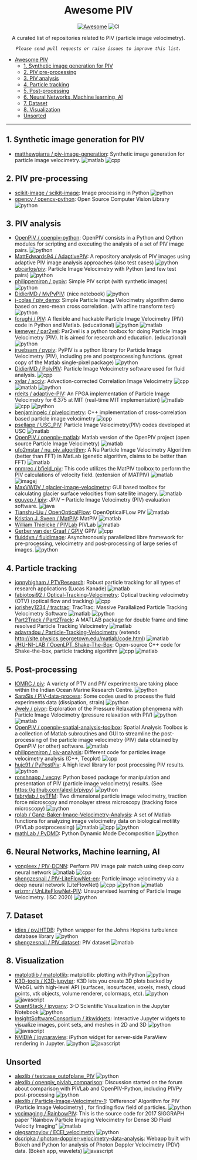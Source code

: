 <div align="center">

# Awesome PIV
[![Awesome](https://awesome.re/badge-flat.svg)](https://github.com/sindresorhus/awesome#readme)
![CI](https://github.com/lento234/awesome_piv/workflows/CI/badge.svg)


A curated list of repositories related to PIV (particle image velocimetry). 

*`Please send pull requests or raise issues to improve this list.`*

</div>

- [Awesome PIV](#awesome-piv)
  - [1. Synthetic image generation for PIV](#1-synthetic-image-generation-for-piv)
  - [2. PIV pre-processing](#2-piv-pre-processing)
  - [3. PIV analysis](#3-piv-analysis)
  - [4. Particle tracking](#4-particle-tracking)
  - [5. Post-processing](#5-post-processing)
  - [6. Neural Networks, Machine learning, AI](#6-neural-networks-machine-learning-ai)
  - [7. Dataset](#7-dataset)
  - [8. Visualization](#8-visualization)
  - [Unsorted](#unsorted)

--------------------------------

## 1. Synthetic image generation for PIV

- [matthewgiarra / piv-image-generation](https://github.com/matthewgiarra/piv-image-generation): Synthetic image generation for particle image velocimetry. ![matlab] ![cpp]


## 2. PIV pre-processing

- [scikit-image / scikit-image](https://github.com/scikit-image/scikit-image): Image processing in Python ![python]
- [opencv / opencv-python](https://github.com/opencv/opencv-python):  Open Source Computer Vision Library ![python]

## 3. PIV analysis

- [OpenPIV / openpiv-python](https://github.com/openpiv/openpiv-python): OpenPIV consists in a Python and Cython modules for scripting and executing the analysis of a set of PIV image pairs. ![python]
- [MattEdwards94 / AdaptivePIV](https://github.com/MattEdwards94/AdaptivePIV): A repository  analysis of PIV images using adaptive PIV image analysis approaches (also test cases) ![python]
- [gbcarlos/piv](https://github.com/gbcarlos/piv): Particle Image Velocimetry with Python (and few test pairs) ![python]
- [philippemiron / pypiv](https://github.com/philippemiron/pypiv): Simple PIV script (with synthetic images) ![python]
- [DidierMD / MyPyPIV](https://github.com/DidierMD/MyPyPIV): (nice notebook) ![python]
- [j-colas / piv_demo](https://github.com/j-colas/piv_demo): Simple Particle Image Velocimetry algorithm demo based on zero-mean cross correlation. (with affine transform test) ![python]
- [forughi / PIV](https://github.com/forughi/PIV): A flexible and hackable Particle Image Velocimetry (PIV) code in Python and Matlab. (educational) ![python] ![matlab]
- [kemeyer / par2vel](https://github.com/kemeyer/par2vel): Par2vel is a python toolbox for doing Particle Image Velocimetry (PIV). It is aimed for research and education. (educational)![python]
- [jruebsam / pypiv](https://github.com/jruebsam/pypiv): PyPIV is a python library for Particle Image Velocimetry (PIV), including pre and postprocessing functions. (great copy of the Matlab single-pixel package) ![python]
- [DidierMD / PolyPIV](https://github.com/DidierMD/PolyPIV): Particle Image Velocimetry software used for fluid analysis. ![cpp]
- [xylar / acciv](https://github.com/xylar/acciv): Advection-corrected Correlation Image Velocimetry ![cpp] ![matlab] ![python] 
- [rdeits / adaptive-PIV](https://github.com/rdeits/adaptive-PIV): An FPGA implementation of Particle Image Velocimetry for 6.375 at MIT  (real-time MIT implementation) ![matlab] ![cpp] ![python]
- [benjaminpelc / pivelocimetry](https://github.com/benjaminpelc/pivelocimetry):  C++ implementation of cross-correlation based particle image velocimetry ![cpp]
- [psellapp / USC_PIV](https://github.com/psellapp/USC_PIV): Particle Image Velocimetry(PIV) codes developed at USC ![matlab]
- [OpenPIV / openpiv-matlab](https://github.com/openpiv/openpiv-matlab): Matlab version of the OpenPIV project (open source Particle Image Velocimetry) ![matlab]
- [ufo2mstar / nu_piv_algorithm](https://github.com/ufo2mstar/nu_piv_algorithm): A Nu Particle Image Velocimetry Algorithm (better than FFT) in MatLab (genetic algorithm, claims to be better than FFT) ![matlab]
- [nnmrec / bfield_piv](https://github.com/nnmrec/bfield_piv): This code utilizes the MatPIV toolbox to perform the PIV calculations of velocity field. (extension of MATPIV) ![matlab] ![imagej]
- [MaxVWDV / glacier-image-velocimetry](https://github.com/MaxVWDV/glacier-image-velocimetry):  GUI based toolbox for calculating glacier surface velocities from satellite imagery. ![matlab]
- [eguvep / jpiv](https://github.com/eguvep/jpiv):  JPIV – Particle Image Velocimetry (PIV) evaluation software. ![java]
- [Tianshu-Liu / OpenOpticalFlow](https://github.com/Tianshu-Liu/OpenOpticalFlow): OpenOpticalFLow PIV ![matlab]
- [Kristian J. Sveen / MatPIV](https://www.mn.uio.no/math/english/people/aca/jks/matpiv/): MatPIV ![matlab]
- [William Thielicke / PIVLab](https://github.com/shrediquette/pivlab) PIVLab ![matlab]
- [
Gerber van der Graaf / GPIV](http://gpiv.sourceforge.net) GPIV ![cpp]
- [fluiddyn / fluidimage](https://foss.heptapod.net/fluiddyn/fluidimage/): Asynchronously parallelized libre framework for pre-processing, velocimetry and post-processing of large series of images. ![python]

## 4. Particle tracking
- [jonnyhigham / PTVResearch](https://github.com/jonnyhigham/PTVResearch): Robust particle tracking for all types of research applications (Lucas Kanade) ![matlab]
- [fabiotosi92 / Optical-Tracking-Velocimetry](https://github.com/fabiotosi92/Optical-Tracking-Velocimetry): Optical tracking velocimetry (OTV) (optical flow and tracking) ![cpp]
- [jorishey1234 / tractrac](https://github.com/jorishey1234/tractrac): TracTrac: Massive Parallalized Particle Tracking Velocimetry Software ![matlab] ![python]
- [Part2Track / Part2Track](https://github.com/Part2Track/Part2Track): A MATLAB package for double frame and time resolved Particle Tracking Velocimetry ![matlab]
- [adavradou / Particle-Tracking-Velocimetry](https://github.com/adavradou/Particle-Tracking-Velocimetry) (extends http://site.physics.georgetown.edu/matlab/code.html) ![matlab]
- [JHU-NI-LAB / OpenLPT_Shake-The-Box](https://github.com/JHU-NI-LAB/OpenLPT_Shake-The-Box): Open-source C++ code for Shake-the-box, particle tracking algorithm ![cpp] ![matlab]


## 5. Post-processing

- [IOMRC / piv](https://github.com/IOMRC/piv): A variety of PTV and PIV experiments are taking place within the Indian Ocean Marine Research Centre. ![python]
- [SaraSis / PIV-data-process](https://github.com/SaraSis/PIV-data-process): Some codes used to process the fluid experiments data (dissipation, strain) ![python]
- [Jwely / pivpr](https://github.com/Jwely/pivpr): Exploration of the Pressure Relaxation phenomena with Particle Image Velocimetry (pressure relaxation with PIV) ![python] ![matlab]
- [OpenPIV / openpiv-spatial-analysis-toolbox](https://github.com/OpenPIV/openpiv-spatial-analysis-toolbox): Spatial Analysis Toolbox is a collection of Matlab subroutines and GUI to streamline the post-processing of the particle image velocimetry (PIV) data obtained by OpenPIV (or other) software. ![matlab]
- [philippemiron / piv-analysis](https://github.com/philippemiron/piv-analysis): Different code for particles image velocimetry analysis (C++, Tecplot) ![cpp]
- [hujc91 / PyPostPiv](https://github.com/hujc91/PyPostPiv): A high level library for post processing PIV results. ![python]
- [ronshnapp / vecpy](https://github.com/ronshnapp/vecpy): Python based package for manipulation and presentation of PIV (particle image velocimetry) results. (See https://github.com/alexlib/pivpy) ![python]
- [fabrylab / pyTFM](https://github.com/fabrylab/pyTFM): Two dimensional particle image velocimetry, traction force microscopy and monolayer stress microscopy (tracking force microscopy) ![python]
- [rplab / Ganz-Baker-Image-Velocimetry-Analysis](https://github.com/rplab/Ganz-Baker-Image-Velocimetry-Analysis): A set of Matlab functions for analyzing image velocimetry data on biological motility (PIVLab postprocessing) ![matlab] ![cpp] ![python]
- [mathLab / PyDMD](https://github.com/mathLab/PyDMD):  Python Dynamic Mode Decomposition ![python]

## 6. Neural Networks, Machine learning, AI

- [yongleex / PIV-DCNN](https://github.com/yongleex/PIV-DCNN): Perform PIV image pair match using deep conv neural network ![matlab] ![cpp]
- [shengzesnail / PIV-LiteFlowNet-en](https://github.com/shengzesnail/PIV-LiteFlowNet-en): Particle image velocimetry via a deep neural network (LiteFlowNet) ![cpp] ![python] ![matlab]
- [erizmr / UnLiteFlowNet-PIV](https://github.com/erizmr/UnLiteFlowNet-PIV): Unsupervised learning of Particle Image Velocimetry. (ISC 2020) ![python]


## 7. Dataset

- [idies / pyJHTDB](https://github.com/idies/pyJHTDB):  Python wrapper for the Johns Hopkins turbulence database library ![python]
- [shengzesnail / PIV_dataset](https://github.com/shengzesnail/PIV_dataset):  PIV dataset ![matlab]

## 8. Visualization

- [matplotlib / matplotlib](https://github.com/matplotlib/matplotlib): matplotlib: plotting with Python ![python]
- [K3D-tools / K3D-jupyter](https://github.com/K3D-tools/K3D-jupyter): K3D lets you create 3D plots backed by WebGL with high-level API (surfaces, isosurfaces, voxels, mesh, cloud points, vtk objects, volume renderer, colormaps, etc). ![python] ![javascript]
- [QuantStack / ipygany](https://github.com/QuantStack/ipygany):  3-D Scientific Visualization in the Jupyter Notebook ![python]
- [InsightSoftwareConsortium / itkwidgets](https://github.com/InsightSoftwareConsortium/itkwidgets):  Interactive Jupyter widgets to visualize images, point sets, and meshes in 2D and 3D ![python] ![javascript]
- [NVIDIA / ipyparaview](https://github.com/NVIDIA/ipyparaview):  iPython widget for server-side ParaView rendering in Jupyter. ![python] ![javascript]


## Unsorted

- [alexlib / testcase_outofplane_PIV](https://github.com/alexlib/testcase_outofplane_PIV) ![python]
- [alexlib / openpiv_pivlab_comparison](https://github.com/alexlib/openpiv_pivlab_comparison): Discussion started on the forum about comparison with PIVLab and OpenPIV-Python, including PIVPy post-processing ![python]
- [alexlib / Particle-Image-Velocimetry-1](https://github.com/alexlib/Particle-Image-Velocimetry-1): 'Difference' Algorithm for PIV (Particle Image Velocimetry) , for finding flow field of particles. ![python]
- [vccimaging / RainbowPIV](https://github.com/vccimaging/RainbowPIV): This is the source code for 2017 SIGGRAPH paper "Rainbow Particle Imaging Velocimetry for Dense 3D Fluid Velocity Imaging" ![matlab]
- [olegsamoylov / ECEI_velocimetry](https://github.com/olegsamoylov/ECEI_velocimetry) ![python]
- [dscripka / photon-doppler-velocimetry-data-analysis](https://github.com/dscripka/photon-doppler-velocimetry-data-analysis): Webapp built with Bokeh and Python for analysis of Photon Doppler Velocimetry (PDV) data. (Bokeh app, wavelets) ![javascript]


<!--- software badges -->

[python]: https://img.shields.io/badge/Python-lightgrey.svg?logo=data%3Aimage%2Fpng%3Bbase64%2CiVBORw0KGgoAAAANSUhEUgAAABQAAAAUCAMAAAC6V%2B0%2FAAACClBMVEUAAABAgL83erM4ebA2eK43d603dqs3dak2dKg3c6Q5erM4ebA3d643caI3ebA3ea0AgIA3dqs3cKA3d643d603d6s3cJ44dq42dqs2dKk2dKc2cqU2cqM2bpw2ebQ3ebA3eK43d603dqs3dqk3dKg3c6U3cqQ3caI2bZr%2F2Ev%2F2Ej%2F1kf%2F1EU3erE4ebA2bJn%2F2Uj%2F0kI3eLA2a5f%2F1kb%2F0T83eK42a5T%2F1UT%2Fzz83caI4b6A4b542bpw2bps2bJk2a5c1apX80kb%2F00Q3dqs3cqM3cKH%2F31H%2F3k%2F%2F3E7%2F3Ez%2F2Ur%2F10r%2F1kf%2F1UU4dak3caL%2F4FH%2Fyzo3c6c4b6D%2F3k7%2FyTk1c6U3cJ7%2F3E7%2Fyjn%2Fxzg3caM3b543bp3%2F20z%2F00T%2F0kL%2F0UH%2F0D%2F%2Fzj%2F%2FzTz%2Fyzr%2Fyjn%2Fxzj%2F2kv%2F00P%2F0EL%2F0ED%2Fzj7%2FzDz%2F2En%2Fzj7%2FzTz%2Fyzv%2F10f%2Fzj7%2FzDP%2Fyjz%2Fyjr%2F1Ub%2F1ET%2FzDv%2FyTf%2F1UL%2F0UH%2F0ED%2Fzj7%2FzTz%2FzDz%2Fyzn%2Fyjj%2Fv0A3d603dqs3dak3dKc3c6U3cqQ3caI3cKA3b542bpw3eK42bZr%2F1kf%2F1UX%2F00Q2bJn%2F0kI3cqM2a5f%2F0UD%2F0UH%2Fzz%2F%2Fzj3%2F1ET%2FzDz%2F3k%2F%2F3E7%2F20z%2F2Ur%2F2En%2F1Ub%2FzTz%2F10f%2Fzj7%2Fyzr%2F2Uv%2F0kP%2F0D%2F%2F00P%2F0ED%2F%2F%2F9ywrbbAAAAhXRSTlMABGu%2F6vn25bJUkOWrfs%2BDAu%2Fbz%2FbV4G6IiIiI%2BOA9uMzMzMzMzMz84HDu5ncu%2BeB4VaHRe73fda%2F00K6qqqqqoldQ%2FPX%2BVFiou7u7u7vU4b9r8KiOwLA%2Bi836N2Hugs3NzMzMzMzMskDNioiIiHjN0vDiyPsKb%2BJm%2FrmdQqXY7vHjuWkEM28rJQAAAO9JREFUGNNVkK1OA1EYROfcO5emWTYNxeMRhFoUmhB4AhDFoUhwJHVYFBgUCo0hQZUXQKAIkkcogrTkErJB7C4sI8%2FM95NBkkSrT0mSJUl9OAPg%2FEOSQm3ZFwCkTjLBKQDuQMMVnECvgWt0VKwDL95gvPhloccYbpwOO8wGgoMXAGXNok2I9htAedvuJJgjj4BpnQT2syG4gLJgD%2BB9mLOhf2dTzg1AHOZslqvo4OkcG4hVw%2B4TOnjYhZ2vWD22n10jSTreilV%2BBrj8a2kpVrnc3Lb%2FFVLlwWzlKVEP1sn0Opitfo9SU11tadIemUjSD%2Bs0MpPwiOyPAAAAAElFTkSuQmCC

[matlab]: https://img.shields.io/badge/MATLAB-lightgrey.svg?logo=data%3Aimage%2Fpng%3Bbase64%2CiVBORw0KGgoAAAANSUhEUgAAABYAAAAUCAYAAACJfM0wAAAD3klEQVQ4y53UT4hVdRTA8e%2B5v%2Fvv3ffnzrw3M%2FiH0RjmT2PhkGZM9mdRL80MRWzjQhEXIZK6yBZBBS2iRRJChYsEg4yocBIUMfq3CDFKRWcMnJmmpkHnDTO%2BnJk3f9597977a%2FGQMhQZz%2BZszvlwOHCOsIDIb9uG6minmmvc0PXFkYOPFH4%2FnBszPiouEr1jaOq2WmMhMN3dVNo6FttDQ292ZQsrOlao16ZzstJTAP79wfkDB2D%2FfpFC4eVk36Xuzq45lq5hmeey65cR5PM2Fg7n162D9nY4dOgp48bE7uxwv9T7QmYxuC6bVi2h1ZQFwvmWFsjnYXi4Bct61%2BzvX9RYKeGGgmuBl2S5afCcI3Cs1b83nAfymzdDQ4PDyMhaUqmP9djYWq%2FvMnUJwQpAheAlEWXwYikkYf1navOOaLkMZ89CLtfG%2BfNvMzq6nomJrDEwgD9VJL1YkACMALwUKIM1lqbTEC7eMtT%2F0QSwbHoafeFCs5RKRygUNtHXl2B8HLf%2FKkvCWZbVC63NkErC7A0oTuBFMYOOcG5jvUvP38G%2FE%2B%2F94ze4fh1c1zbm5h6%2B9vWp16d6ep7h5k0QQTIZMlNFUq7g2qBDoAKOC7YN5QrrpyMOm8IcgLH32iB7tQatc2SzW4HP4jA80%2FTYqpey7S3IzAxYFvZYAV9iPIsaHAFVcJwabgirLKFTya0dz893MXTlBaJoC1G0kihyiGNM16Hp6ccxEgmKP%2F9KpjRJ2hE8CxwbtIY4BNMCNwHKIGdo8o5w4Virj0Ecr6dSeZUgWEMQOFSrEEWgNVopqhq8wij1piZpQtKtwQA6BtOEhFfLBmwoRWRMAYMwfJ9KZSfl8mWCACoViCJ0HHPjr1HKP%2FxILiyTMYWkDclEbRUCxDEoVYMdBwxhtSk8qgQMJidDJidPUa1upVr9lDCsRGEYTVwf1zMnT5MrjpO1hbQFGQ%2FStxADNGAo%2FrRtTpsW%2FcogpYQtvbOI8cETeejtg1JpSObn90TK3DWt7O0z33z3TtPw4EyTI9TZkE1D1gc%2FDZ4LSqG15rgy2eh5bI5CnhfhqCE8u9KjTe50ILsb0xTL2mrz1cH6BPsafGisg3of%2FBRkkpBwOZ6w2RPHjJsOfP8ViJAOY96KNaNyt5M%2ButonjHjwgaWcWdTE8pQHtgmmAjQ%2FodkBDDsW1L1X%2B8UnOnyAdKzpvivct9Nn3yfIqQ855ObYJ1XQ0xBOcmWuxHbT5FIQQMPB2x%2F88XYfQO4Ka%2B3DABDyJD4nCahjkIsM8QrNnIt7Qb0xxX2FHvHRV%2F2UnvBP6Dn%2FS93vP6S1j%2F7Wv2fvPzd4aYILeYaYAAAAAElFTkSuQmCC

[cpp]: https://img.shields.io/badge/C/C++-lightgrey.svg?logo=data%3Aimage%2Fpng%3Bbase64%2CiVBORw0KGgoAAAANSUhEUgAAADIAAAA4CAYAAAC%2FpKvXAAAG50lEQVR42tWYA3gkTRPH%2B7VtfrZtxznbTvLaPE6cnH1ZnG3b%2B8VeXWzvZsO16q3t57yYmUXwf55%2FMD3bXb%2FuqppJSKA0RySLiBLKzqO7r%2Fuc4xoZLIoSFv8wSig9joGDKyPMhdli6c%2FJQNXb62XPYKApaBMaWGyJFsgEMzcVvkAGihgG7p0jkk7D4NrQwNMaPL0PGeby%2FaQ%2FhQD%2FxWCkaPDRJf1SP7PFyu9HiWT7aBD%2B9fmYNOVPSaA1dZv0sWiBlMEFjWgIkM140quiBflPBawO8PhbAgbg3N3aHfUzdt%2B%2B%2B4g%2FhCfwJ5w4Cw39YexuhTFpsn%2F6Usiv445sw8nsaOh%2FS49jTN%2FhcQL5j16vAz0aBphNjvp5f3XFk8StAO7BYxyLN9f5sliMSA4Jhypg85UGOFbQBmelajgjVcHh3FbYhNeY%2FeX0Hh%2BBmrCGoh21e9cpyL%2BHg9m%2BTL70eBVklXeC3mQFNmmNVvh%2FiQZSj1X5CpQ1a5Psu9drQf6SL91oCQJUq3TgrcqatZBytNKn06GvOlFC%2BTpvJnh3kwIkuKt28F12nOSivJ3OyTMOfViy5MojM7ctJQ4ivhCf7yiBhnYD%2BFn0ZD%2Fdfo1TDONW5mY%2BMWt7I5koBnQT8QZC1WOCQEnVbYJPd7iHmbGhuOSN9w9IKcDt5gPx3mYFNGoMEGjVqvV0rbue9Jq%2FLjp39Z5JYisN3AcQ2pX6SLSr3Xj3ilySfvXBqZu7nQG8AFl1ugb4SqM1Q2WrDmpUetAarPwaAJo5UKJ4evaOOg8A%2FECiRTJo7jQCFxktNjhZ1Abz9pY5zbMAr12Qq8FotoEn4VqmGHFWGTsAT5D152q55Tbu%2FJc7S1jnm49ADS5qrddgsQvOV1Q8MGWThQbnbxBpXQ%2Bn1snjOUDvrb%2Fewq02O1xWqhtffWd3Bw3KG3PoVHQhT8LXEtqW%2BbbyuXtKcZO6O%2F8Zd4qtDnwHWcmhyI%2FktfKGmJVWXPPzz45n%2BgbAA%2BRATgtrd%2FliJ4%2FTEMi6%2Fhl78cp9UzYZ3QX14NRNcFHRBMKLpU5jz8zZTsdWnFLwA7mibAdPauowcIWwjV6Rnf7otG1qtt19ZPpmQGHaaZzGXn57Jx2TlLTwA8mu6ARPUtT3sEJMWZdf9ELMHk7tNK9KjZujA4csVhv9Oe1CCR0rbe6Clk49HTNZ6Bi%2Bfcu4geSwgMg9gMwWFDf9%2Bv096SQkMYeMTeNS0DTYXoMZHLLZ7fTnbZIKxxgNXGu03Oh0dGztWSXH1LqmAU9q1LhMLW3QglNX7gtNNJCgOLhuM4lIuUomCLv7JbUOshW7HeCzW2%2Br9tFL0tMfG7qkjQbvysFxGjJs2VVc3OoO5KFpmyG%2FWg27Miqdxp6L2k7HsBHwA1nN3n5pZ5uxrkjx2uQNcrcATkAJJWT02uI%2Ba7%2Fvb1GAjeWBiHlreWHMUjsNkIffmLgS9ktK1N99f1dzoEGoFQ09wCaJrA4eDEvkDPFQeCJklzSCQ3ojFu3xgtrHpm3WBhREcKEOUJxgXhyzjBXizUmrKMTdatb0Wt9Nu1iKfzzZAgFC%2Fw%2FV1mUELursNcBX4ovwyrjlLlMpfocEND168KSCihb9PxccrvA7yByBtJXZk68E7qLPAGWtCk7lVMCFwmqobumkvZ%2FP5%2F%2F%2B8TYpGS9o8geIKTLx0tUHw5J7HDu676oS%2Bko7LshunKSORCy%2BQiaI9F6BTFqZk%2FvUyOX1t6fGU8NTobS%2BHQIteU2bY6272nV8Mxm%2BMh2DtnMCmbm%2BqPRbU4XF7gr125NXQ6O6BwKlelU3rSV36yPQNTJ6fZkrkFZaB0KZ5q9fHLl6T3Ccla3rfGvyKiipV4O%2FJa1qhdevQ7DYRsKS08l4oeo6SAuZkybdQOsgPKmbz8PsiWEpNI%2F9pY2ni%2BicPB%2BqWlo%2FkzauJeS%2FCa%2FhBTUavHHY1ztpTnurgvJmCP1qJ53LS6tIMPMqofof81MSFC%2F3djJMRxgyfzccSi8Bg8kCbNIazLD7koJuAn7WewiMmcZ%2BhxjmXhychm5Dg7d%2BOCIJ%2Fv3pVnh39SlYuj8LBCcKqJN3p8M7eO0vH2yCRyKTfAieugOL%2FkPyb%2BZ%2B4laRyc%2BQoNgUvNmEhgFmC1pAwpNeIJz1P%2BaH%2BKETAwjiAvoXxGsFxQeR4DhFPwKUk%2BDYscQv%2Bp3gAZqTQXGdfQjQiynOkPDVDxG%2FK5R5Fk9nFS5iDSCADbNgG%2Flf4ksk0MKFfoILng4AxGUSGvcr0ucKiR2Ki1f5AaCetv5%2B1Vjmwev10%2B0FgJbWwb%2BZh8mAUWjiK7THc6sfO6bnPhLEvEkGrP7L%2FBYDlXiAyCX%2Fi%2FsLGRyCezDYCY6g0Rbq4NgcxzU6FgB9A0T9f5VBrS%2FNAAAAAElFTkSuQmCC

[imagej]: https://img.shields.io/badge/ImageJ-lightgrey.svg

[javascript]: https://img.shields.io/badge/JavaScript-lightgrey.svg?logo=data%3Aimage%2Fpng%3Bbase64%2CiVBORw0KGgoAAAANSUhEUgAAACgAAAAyCAMAAAAZbWmiAAABj1BMVEUAAADWujLbwkvYvTrYvjzTuDHZwEPWujHUuDHWujLWujHWujLXvDXWuzTWujLXuzXWujHXvDjWujLWujLWujLWujLWujHWujLWujLWujLWujLWujHWujLWujHVujTWujHWujLWujHWujHWujHWujHWujHWujLWujLWujLWujLVujHYvj3XuzTWujLWujL%2F%2F%2F%2F%2F2j7%2F%2Fvv%2F2kDVuTHs7vf%2F2DLVuS%2F%2F%2F%2F3j2KT40zHVtynr7O3%2F6ozp59vWujPXvDzr6%2Bn10jvUtyf31Dv%2F2Tb%2F2jv%2F8rr%2F5Xj%2F3D751T3dwDTs7fTUtiX%2F4WX%2F3Un82D3k2qvwzznXuzX%2F1y%2F%2F%2FO7%2F6IX%2F5nvcyWnaxFXryzjYvDLtyzDzzy7%2F99X%2F9cz%2F7qn%2B5HP%2F4GD%2F4Vr%2F31b%2F3ELXvkDmxjbhwjTavTPnxzLu8v%2F%2F%2FPP%2B%2BeT%2F9ML%2B8LL%2F5W%2Fdym%2F%2F4mf%2F42PZwlH%2F3k7%2F%2BuXq6eP%2B%2BN%2Fp6N%2Fo5dXo48%2F%2F7J3i1pzh1Zr%2F7Jfg0Yr%2B6Inezn%2F%2F6H3bxmH61DHAZCJOAAAALnRSTlMA%2FAIEjfwF%2Ff34meuLCHFWTT0zKiAR4NrQyb5fGAz98eW1qaGEfEhBOtSumGNoHFp97QAAA3FJREFUeNqN1QV78zYUBWA5XrDMzNxuV0lDxZDtMjMzfwxjhh%2B%2BI9%2BA%2B9SDU25ek3SkiP%2BfmrEv%2FjNjVYBfkkb%2FEY3KAYcoqP1HglQJWEsvEn0enLENsF574TaNrDNLAaoGbO9ymqj6trgQdmQBsAawopv89DxG2Jn1hyjVCWTECVNI1AiPlxJeP4oG64XwiBbH%2BERzudwUGVa8FGuRqKxBCF30OODW%2Fv77g4RxvTdfyN61oVFjhYJ9JZhIfxN72shNzsiI5CTlHyed1CyE8IlyJ5zNLE9MKZjkROS7Ey%2B1Cg%2FgAMMow%2BkYQ5mM2JEfj700KnRAx2Q7Yf7KkSvAEJhPVLnDszk7b9cevdQPpqMVfuKknPBqO24nfOelSkCPaoUb%2FGDmB%2FzeS202rA%2BS26VXzfGwHbsTOmBD2X%2FCYTCPqGgkzR2qcCfAkOao3w3Gzfj2dtxSnWgHxGdrYcSfw%2FHLi5nzs5nJFDrBcBTw5VN%2FvZOU%2BPHLZCc1%2BQSii5DbPUKpWZS76ESL8HArXGESDJ3YszvBsNIFAvFcv8NU9wrdvnSbG5Ty1ekcvqvyhPKwWsFUCeYmd1%2B%2FnfnwOb4WQXnsTjCsUSSXwLJiuLJ4Y8W3Tcu8TMpXnwErbegRdXC3%2B%2BlcLkF5GFbL8Ma8lHJnDZ2oYohWpKYOlmc33t%2BuJBjCYSGau1K%2BHsdUDzJEK1JTnzLTseXvNn6fzSgItXZx%2Fm0yKU8twFogFV%2BTgsh0LJYBzC2u7c7tqMFBz82HqMadwLdmXDo2neE8W1zyzV9b0a52hjpaEbjdmF2GLUFEjfc5OtHdUYC9pCVy6f2J75djy4V1LdGI0x9Xb7IaNeFRSq1IJXK5rT9%2F%2FmGad4rkzpvfrq1tM5wNqE7YZ%2FSJftKiRCnYldTBT79OTe7NXaxheDBKC5te6hF8Sr3UitRWdGolYe9mFlYBsnDopT6GjlawVRuprZB1BcuLcJCh2467gOU%2FIHx5OOwOF8Lrm3dHQfqKoQet8JOm%2BZ1QqcXN%2B6OAN6BFuROQoiNURgUb5XcF43CJvN4A%2FtHVUw%2BCMK0ONRICC7ppK3U7Zb1V7TyKDNWpK4ZCTUTk1zSKsuruq1YLWmfH0qPbdrh8hPJpDA12qCcFA3RQAYv%2F6LUDLUF%2Fc3lNBSuEnUOq8%2FrUf2trcHo%2BThTZ3wXJNxi0L3gjAAAAAElFTkSuQmCC

[Java]: https://img.shields.io/badge/Java-lightgrey.svg?logo=data%3Aimage%2Fpng%3Bbase64%2CiVBORw0KGgoAAAANSUhEUgAAAEAAAABACAMAAACdt4HsAAABFFBMVEUAAAD%2BvGH%2BuWT9ezz%2BjEO968n8aDH%2Bi0b%2BsVb5Wir%2BhkL8bTP%2BgUD5WSn9ymv6YC37ZjG89er9dTj8cDj5Xiz9dTn5XCv7Yi39lkn%2Bdzz9yW77ajT8ajL9dDnA89%2F9hT%2F6YS37bTb9bzP7ajL%2BhUFoyPU7iNI6gMl6z%2Fas7vtFk9c9jdJoxfFMm%2BE6gMYub7w2e8ZduvBBidAxdME8hctRouU5f8Y5gcVXquMucL8%2Bhc44ecSi8f6i6f6g2fh32fkubbo2e8Y0eMMyd8Mwc8E%2BjNI5gMhHmuFnwPI6gslWqelGkNVCitBCic85gdM2fcc6gshHktUvcsA%2Fhc1Gk9o2dr5fvulJlNz4WCn4WCoubLgubbjC8FcCAAAAWHRSTlMADRhYLgG6NCb4O6FO%2FBHnxwZriex489MkZAmuqHIDRd%2BSfbZAKG6SFQlcZCNNwfvPLn3umT3IvDX4qOAOERob%2Ftfk6vO%2BtEYaojhmdoNywq1w9oxU5ziO7qeVwQAAA0tJREFUeNqkldWBg2AQhHG3GB7Xkvj6b%2BTY88ew%2F0TQWRfrPdiOZQbXM%2BP7QWgmIIoTMwPSycyFLI8LE75TUvkG%2FFUAa5MAbGBr4oGbw86AH9bQ2Hp%2BW4JJETgNRg7YFZD6cupHXbaY3wfA0IukropHe3EBDMA48%2Ft9Sb1eXEuHFPLNYU5EA42nKKCJ2vXnQqghVSRyDfVROikGsWMpkphcwu5sYVTw7ROc5SSFWjMQL9%2B8ooZRwT%2Bc4ConR2CjKeH424MOOVGEoP4noDkoJFwhkOMNyDUTNcmpi29TSC0Fzt%2BDcARijQl9xUnqN8yVJvjOiYscU6DsLQW8bd1%2BrjXII0uDWz34XwmZVAKkEW9fbRk72qU4ziYkE9VhSfTuj%2Bfrt6R9seCjt7LYchSIwjAjrEbZjrCKFYHGoWmoUAUMHrdzct%2F%2FPaYq7RIZ%2FVY4l18o3usbkNIbqkdbpF3oOwM9PPTm6%2FsH503L1h108H7XAwB%2FIBzjMoAr%2BcD0lg4AYXSzJ0sowqNY5YywdHeZB8Q9ML%2FDH0BCz%2FcvPI%2BGSZoFgU4YepD96N4%2FAJxDAqq93CZwD7s1S4y83yvKu6kHGUAlHAbVTTtmWJNG0VwzRk%2B%2FtwXQXeH3UW0g1nGVu%2BKxAadAxvLRJIQ67Q8LM46QxOBO4AjJNw%2BVZqC3J1bJOVdxx4W30zS1s0UQLLLUqwXOEuzVySw3NjxFpy3af57uq8JpSstLdbJ3cWHTi8rSYvHmTC2f2Sg0Uk3T7I7wYxdF4f8hyvJvvw5ZuRGuGWFoTGfVsl3Vg19anMqnLuwgoIrwC5hTHZ5gF2fFfJ5fiXsBTCsPF2S3h2T0qhmcvlsu8gDW7v0%2BVjeFphUbFT8WAKOXKzQlAF55%2Bj1K%2BmKWVwEPnnZcbKSu%2BlSvXpxgvpdNN5x5oUaS%2BDAPCI%2B67mq%2BnBkpIYlzeSA3l0sjAA4TLaGen3PYr5GGaaYzOQFIkrc1OpY97A75axYEHkF0m%2Bb9SRFL%2FKJ41Z%2BG26MqYTZw01pjRttTNLc7QCI%2FHqlFz%2BFj0kYSTiFh1saNy2xcKewf269yI%2BGTkcxwitO3z70k03cPCVI6nfXblYnPapgcu6thb8LoDZVVUXdHkXTI4J%2BBCs8ToaFwLgAAAABJRU5ErkJggg%3D%3D
